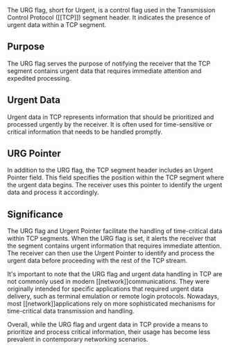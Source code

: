 The URG flag, short for Urgent, is a control flag used in the Transmission Control Protocol ([[TCP]]) segment header. It indicates the presence of urgent data within a TCP segment.

## Purpose

The URG flag serves the purpose of notifying the receiver that the TCP segment contains urgent data that requires immediate attention and expedited processing.

## Urgent Data

Urgent data in TCP represents information that should be prioritized and processed urgently by the receiver. It is often used for time-sensitive or critical information that needs to be handled promptly.

## URG Pointer

In addition to the URG flag, the TCP segment header includes an Urgent Pointer field. This field specifies the position within the TCP segment where the urgent data begins. The receiver uses this pointer to identify the urgent data and process it accordingly.

## Significance

The URG flag and Urgent Pointer facilitate the handling of time-critical data within TCP segments. When the URG flag is set, it alerts the receiver that the segment contains urgent information that requires immediate attention. The receiver can then use the Urgent Pointer to identify and process the urgent data before proceeding with the rest of the TCP stream.

It's important to note that the URG flag and urgent data handling in TCP are not commonly used in modern [[network]]communications. They were originally intended for specific applications that required urgent data delivery, such as terminal emulation or remote login protocols. Nowadays, most [[network]]applications rely on more sophisticated mechanisms for time-critical data transmission and handling.

Overall, while the URG flag and urgent data in TCP provide a means to prioritize and process critical information, their usage has become less prevalent in contemporary networking scenarios.